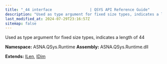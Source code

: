```yaml
---
title: "_44 interface                 | QSYS API Reference Guide"
description: "Used as type argument for fixed size types, indicates a length of 44  "
last_modified_at: 2024-07-29T23:16:57Z
sitemap: false
---
```


Used as type argument for fixed size types, indicates a length of 44 

**Namespace:** ASNA.QSys.Runtime
**Assembly:** ASNA.QSys.Runtime.dll

**Extends:** [ILen](/reference/runtime/qsys-runtime/i-len.html), [IDim](/reference/runtime/qsys-runtime/i-dim.html)
<br>
<br>
